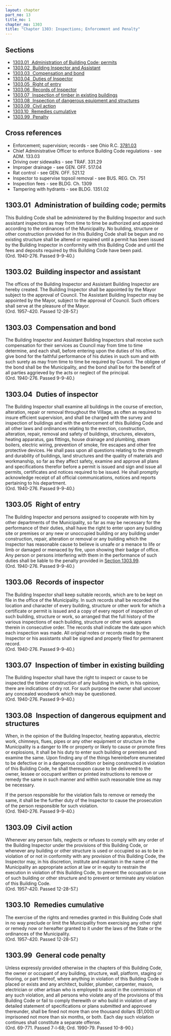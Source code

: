 ```yaml
---
layout: chapter
part_no: 13
title_no: 1
chapter_no: 1303
title: "Chapter 1303: Inspections; Enforcement and Penalty"
---
```


## Sections

* [1303.01   Administration of Building Code; permits](#130301-administration-of-building-code-permits)
* [1303.02   Building Inspector and Assistant](#130302-building-inspector-and-assistant)
* [1303.03   Compensation and bond](#130303-compensation-and-bond)
* [1303.04   Duties of Inspector](#130304-duties-of-inspector)
* [1303.05   Right of entry](#130305-right-of-entry)
* [1303.06   Records of Inspector](#130306-records-of-inspector)
* [1303.07   Inspection of timber in existing buildings](#130307-inspection-of-timber-in-existing-buildings)
* [1303.08   Inspection of dangerous equipment and structures](#130308-inspection-of-dangerous-equipment-and-structures)
* [1303.09   Civil action](#130309-civil-action)
* [1303.10   Remedies cumulative](#130310-remedies-cumulative)
* [1303.99   Penalty](#130399-penalty)

## Cross references

* Enforcement; supervision; records - see Ohio R.C. [3781.03][ORC 3781.03]
* Chief Administrative Officer to enforce Building Code regulations - see ADM. 133.03
* Driving over sidewalks - see TRAF. 331.29
* Improper drainage - see GEN. OFF. 517.04
* Rat control - see GEN. OFF. 521.12
* Inspector to supervise topsoil removal - see BUS. REG. Ch. 751
* Inspection fees - see BLDG. Ch. 1309
* Tampering with hydrants - see BLDG. 1351.02

## 1303.01   Administration of building code; permits

This Building Code shall be administered by the Building Inspector and such
assistant inspectors as may from time to time be authorized and appointed
according to the ordinances of the Municipality. No building, structure or
other construction provided for in this Building Code shall be begun and no
existing structure shall be altered or repaired until a permit has been issued
by the Building Inspector in conformity with this Building Code and until the
fees and deposits required by this Building Code have been paid.\
(Ord. 1940-276. Passed 9-9-40.)

## 1303.02   Building inspector and assistant

The offices of the Building Inspector and Assistant Building Inspector are
hereby created. The Building Inspector shall be appointed by the Mayor subject
to the approval of Council. The Assistant Building Inspector may be appointed
by the Mayor, subject to the approval of Council. Such officers shall serve at
the pleasure of the Mayor.\
(Ord. 1957-420. Passed 12-28-57.)

## 1303.03   Compensation and bond

The Building Inspector and Assistant Building Inspectors shall receive such
compensation for their services as Council may from time to time determine, and
each shall, before entering upon the duties of his office. give bond for the
faithful performance of his duties in such sum and with such surety as may from
time to time be required by Council. The obligee of the bond shall be the
Municipality, and the bond shall be for the benefit of all parties aggrieved
by the acts or neglect of the principal.\
(Ord. 1940-276. Passed 9-9-40.)

## 1303.04   Duties of inspector

The Building Inspector shall examine all buildings in the course of
erection, alteration, repair or removal throughout the Village, as often as
required to insure efficient supervision, and shall be charged with the survey
and inspection of buildings and with the enforcement of this Building Code and
all other laws and ordinances relating to the erection, construction,
alteration, repair, removal and safety of buildings, structures, elevators,
heating apparatus, gas fittings, house drainage and plumbing, steam boilers,
electric wiring, prevention of smoke, fire escapes and other fire protective
devices. He shall pass upon all questions relating to the strength and
durability of buildings, land structures and the quality of materials and
workmanship, so far as they affect safety, examine and approve all plans and
specifications therefor before a permit is issued and sign and issue all
permits, certificates and notices required to be issued. He shall promptly
acknowledge receipt of all official communications, notices and reports
pertaining to his department.\
(Ord. 1940-276. Passed 9-9-40.)

## 1303.05   Right of entry

The Building Inspector and persons assigned to cooperate with him by other
departments of the Municipality, so far as may be necessary for the performance
of their duties, shall have the right to enter upon any building site or
premises or any new or unoccupied building or any building under construction,
repair, alteration or removal or any building which the Inspector has
reasonable cause to believe is unsafe or a menace to life or limb or damaged or
menaced by fire, upon showing their badge of office. Any person or persons
interfering with them in the performance of such duties shall be liable to the
penalty provided in [Section 1303.99][CFCO 1303.99].\
(Ord. 1940-276. Passed 9-9-40.)

## 1303.06   Records of inspector

The Building Inspector shall keep suitable records, which are to be kept on
file in the office of the Municipality. In such records shall be recorded the
location and character of every building, structure or other work for which a
certificate or permit is issued and a copy of every report of inspection of
such building, structure or work, so arranged that the full history of the
various inspections of each building, structure or other work appears therein
in consecutive order. The records shall indicate the date upon which each
inspection was made. All original notes or records made by the Inspector or his
assistants shall be signed and properly filed for permanent record.\
(Ord. 1940-276. Passed 9-9-40.)

## 1303.07   Inspection of timber in existing building

The Building Inspector shall have the right to inspect or cause to be
inspected the timber construction of any building in which, in his opinion,
there are indications of dry rot. For such purpose the owner shall uncover any
concealed woodwork which may be questioned.\
(Ord. 1940-276. Passed 9-9-40.)

## 1303.08   Inspection of dangerous equipment and structures

When, in the opinion of the Building Inspector, heating apparatus, electric
work, chimneys, flues, pipes or any other equipment or structure in the
Municipality is a danger to life or property or likely to cause or promote
fires or explosions, it shall be his duty to enter such building or premises
and examine the same. Upon finding any of the things hereinbefore enumerated to
be defective or in a dangerous condition or being constructed in violation of
this Building Code, he shall thereupon cause to be delivered to the owner,
lessee or occupant written or printed instructions to remove or remedy the same
in such manner and within such reasonable time as may be necessary.

If the person responsible for the violation fails to remove or remedy the
same, it shall be the further duty of the Inspector to cause the prosecution of
the person responsible for such violation.\
(Ord. 1940-276. Passed 9-9-40.)

## 1303.09   Civil action

Whenever any person fails, neglects or refuses to comply with any order of
the Building Inspector under the provisions of this Building Code, or whenever
any building or other structure is used or occupied so as to be in violation of
or not in conformity with any provision of this Building Code, the Inspector
may, in his discretion, institute and maintain in the name of the Municipality
an appropriate action at law or in equity to restrain the execution in
violation of this Building Code, to prevent the occupation or use of such
building or other structure and to prevent or terminate any violation of this
Building Code.\
(Ord. 1957-420. Passed 12-28-57.)

## 1303.10   Remedies cumulative

The exercise of the rights and remedies granted in this Building Code shall
in no way preclude or limit the Municipality from exercising any other right or
remedy now or hereafter granted to it under the laws of the State or the
ordinances of the Municipality.\
(Ord. 1957-420. Passed 12-28-57.)

## 1303.99   General code penalty

Unless expressly provided otherwise in the chapters of this Building Code,
the owner or occupant of any building, structure, wall, platform, staging or
flooring, or part thereof, where anything in violation of this Building Code is
placed or exists and any architect, builder, plumber, carpenter, mason,
electrician or other artisan who is employed to assist in the commission of any
such violation, and all persons who violate any of the provisions of this
Building Code or fail to comply therewith or who build in violation of any
detailed statement of specifications or plans submitted and approved
thereunder, shall be fined not more than one thousand dollars ($1,000) or
imprisoned not more than six months, or both. Each day such violation continues
shall constitute a separate offense.\
(Ord. 69-771. Passed 7-l-68; Ord. 1990-79. Passed 10-8-90.)

[CFCO 1303.99]:</chapters/chapter-1303-inspections-enforcement-and-penalty/#130399-general-code-penalty>
[ORC 3781.03]:<https://codes.ohio.gov/ohio-revised-code/section-3781.03>
